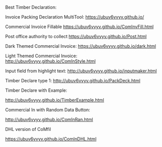 Best Timber Declaration: 






Invoice Packing Declaration MultiTool: https://ubuv6vvyv.github.io/

Commercial Invoice Fillable
https://ubuv6vvyv.github.io/ComInvFill.html

Post office authority to collect https://ubuv6vvyv.github.io/Post.html


Dark Themed Commercial Invoice: https://ubuv6vvyv.github.io/dark.html


Light Themed Commercial Invoice: http://ubuv6vvyv.github.io/ComInStyle.html


Input field from highlight text: http://ubuv6vvyv.github.io/inputmaker.html

Timber Declare type 1: http://ubuv6vvyv.github.io/PackDeck.html

Timber Declare with Example:

http://ubuv6vvyv.github.io/TimberExample.html

Commercial In with Random Data Button:

http://ubuv6vvyv.github.io/ComInRan.html

DHL version of CoMfil

https://ubuv6vvyv.github.io/ComInDHL.html
